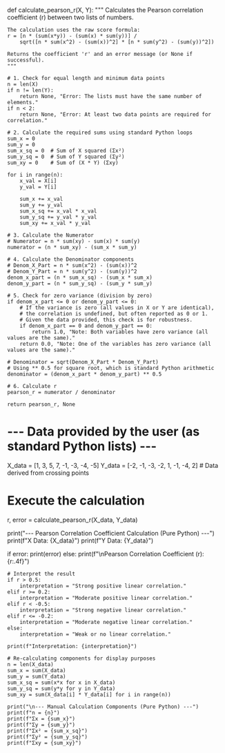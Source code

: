 
def calculate_pearson_r(X, Y):
    """
    Calculates the Pearson correlation coefficient (r) between two lists of numbers.

    The calculation uses the raw score formula:
    r = [n * (sum(x*y)) - (sum(x) * sum(y))] /
        sqrt([n * sum(x^2) - (sum(x))^2] * [n * sum(y^2) - (sum(y))^2])
    
    Returns the coefficient 'r' and an error message (or None if successful).
    """
    
    # 1. Check for equal length and minimum data points
    n = len(X)
    if n != len(Y):
        return None, "Error: The lists must have the same number of elements."
    if n < 2:
        return None, "Error: At least two data points are required for correlation."

    # 2. Calculate the required sums using standard Python loops
    sum_x = 0
    sum_y = 0
    sum_x_sq = 0  # Sum of X squared (Σx²)
    sum_y_sq = 0  # Sum of Y squared (Σy²)
    sum_xy = 0    # Sum of (X * Y) (Σxy)

    for i in range(n):
        x_val = X[i]
        y_val = Y[i]

        sum_x += x_val
        sum_y += y_val
        sum_x_sq += x_val * x_val
        sum_y_sq += y_val * y_val
        sum_xy += x_val * y_val

    # 3. Calculate the Numerator
    # Numerator = n * sum(xy) - sum(x) * sum(y)
    numerator = (n * sum_xy) - (sum_x * sum_y)

    # 4. Calculate the Denominator components
    # Denom_X_Part = n * sum(x^2) - (sum(x))^2
    # Denom_Y_Part = n * sum(y^2) - (sum(y))^2
    denom_x_part = (n * sum_x_sq) - (sum_x * sum_x)
    denom_y_part = (n * sum_y_sq) - (sum_y * sum_y)

    # 5. Check for zero variance (division by zero)
    if denom_x_part <= 0 or denom_y_part <= 0:
        # If the variance is zero (all values in X or Y are identical), 
        # the correlation is undefined, but often reported as 0 or 1.
        # Given the data provided, this check is for robustness.
        if denom_x_part == 0 and denom_y_part == 0:
            return 1.0, "Note: Both variables have zero variance (all values are the same)."
        return 0.0, "Note: One of the variables has zero variance (all values are the same)."
        
    # Denominator = sqrt(Denom_X_Part * Denom_Y_Part)
    # Using ** 0.5 for square root, which is standard Python arithmetic
    denominator = (denom_x_part * denom_y_part) ** 0.5

    # 6. Calculate r
    pearson_r = numerator / denominator

    return pearson_r, None

# --- Data provided by the user (as standard Python lists) ---
X_data = [1, 3, 5, 7, -1, -3, -4, -5]
Y_data = [-2, -1, -3, -2, 1, -1, -4, 2] # Data derived from crossing points

# Execute the calculation
r, error = calculate_pearson_r(X_data, Y_data)

print("--- Pearson Correlation Coefficient Calculation (Pure Python) ---")
print(f"X Data: {X_data}")
print(f"Y Data: {Y_data}")

if error:
    print(error)
else:
    print(f"\nPearson Correlation Coefficient (r): {r:.4f}")

    # Interpret the result
    if r > 0.5:
        interpretation = "Strong positive linear correlation."
    elif r >= 0.2:
        interpretation = "Moderate positive linear correlation."
    elif r < -0.5:
        interpretation = "Strong negative linear correlation."
    elif r <= -0.2:
        interpretation = "Moderate negative linear correlation."
    else:
        interpretation = "Weak or no linear correlation."

    print(f"Interpretation: {interpretation}")

    # Re-calculating components for display purposes
    n = len(X_data)
    sum_x = sum(X_data)
    sum_y = sum(Y_data)
    sum_x_sq = sum(x*x for x in X_data)
    sum_y_sq = sum(y*y for y in Y_data)
    sum_xy = sum(X_data[i] * Y_data[i] for i in range(n))

    print("\n--- Manual Calculation Components (Pure Python) ---")
    print(f"n = {n}")
    print(f"Σx = {sum_x}")
    print(f"Σy = {sum_y}")
    print(f"Σx² = {sum_x_sq}")
    print(f"Σy² = {sum_y_sq}")
    print(f"Σxy = {sum_xy}")
